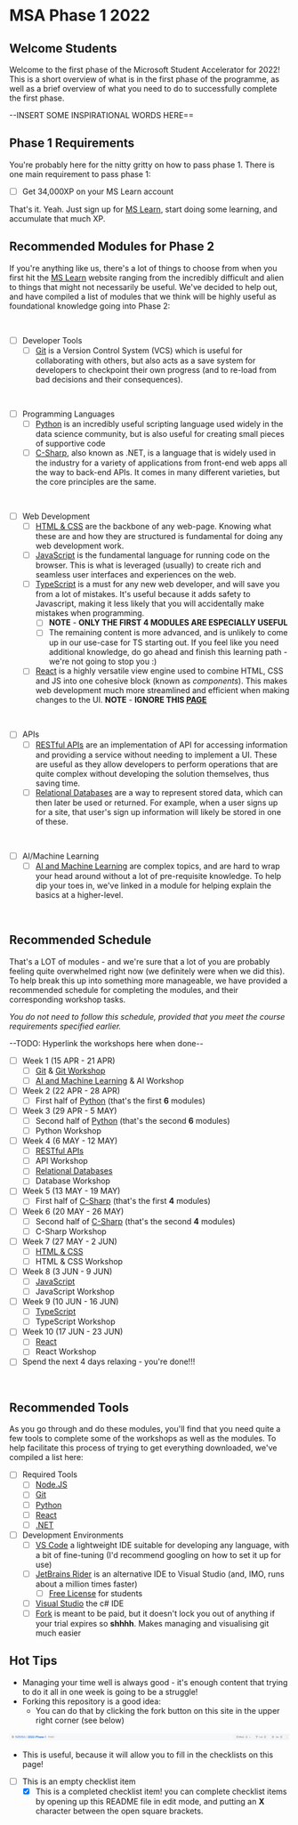 # MSA Phase 1 2022

## Welcome Students
Welcome to the first phase of the Microsoft Student Accelerator for 2022! This is a short overview of what is in the first phase of the programme, as well as a brief overview of what you need to do to successfully complete the first phase.

--INSERT SOME INSPIRATIONAL WORDS HERE==

## Phase 1 Requirements
You're probably here for the nitty gritty on how to pass phase 1. There is one main requirement to pass phase 1:

- [ ] Get 34,000XP on your MS Learn account

That's it. Yeah. Just sign up for [MS Learn](https://docs.microsoft.com/en-us/learn/), start doing some learning, and accumulate that much XP.

## Recommended Modules for Phase 2
If you're anything like us, there's a lot of things to choose from when you first hit the [MS Learn](https://docs.microsoft.com/en-us/learn/) website ranging from the incredibly difficult and alien to things that might not necessarily be useful. We've decided to help out, and have compiled a list of modules that we think will be highly useful as foundational knowledge going into Phase 2:

<br>

- [ ] Developer Tools
  - [ ] [Git](https://docs.microsoft.com/en-us/learn/modules/introduction-to-github/) is a Version Control System (VCS) which is useful for collaborating with others, but also acts as a save system for developers to checkpoint their own progress (and to re-load from bad decisions and their consequences).
  
<br>

- [ ] Programming Languages
  - [ ] [Python](https://docs.microsoft.com/en-us/learn/paths/beginner-python/) is an incredibly useful scripting language used widely in the data science community, but is also useful for creating small pieces of supportive code
  - [ ] [C-Sharp](https://docs.microsoft.com/en-us/learn/paths/csharp-first-steps/), also known as .NET, is a language that is widely used in the industry for a variety of applications from front-end web apps all the way to back-end APIs. It comes in many different varieties, but the core principles are the same.

<br>

- [ ] Web Development
  - [ ] [HTML & CSS](https://docs.microsoft.com/en-us/learn/modules/build-simple-website/) are the backbone of any web-page. Knowing what these are and how they are structured is fundamental for doing any web development work.
  - [ ] [JavaScript](https://docs.microsoft.com/en-us/learn/paths/web-development-101/) is the fundamental language for running code on the browser. This is what is leveraged (usually) to create rich and seamless user interfaces and experiences on the web.
  - [ ] [TypeScript](https://docs.microsoft.com/en-us/learn/paths/build-javascript-applications-typescript/) is a must for any new web developer, and will save you from a lot of mistakes. It's useful because it adds safety to Javascript, making it less likely that you will accidentally make mistakes when programming.
    - [ ] **NOTE** - **ONLY THE FIRST 4 MODULES ARE ESPECIALLY USEFUL**
    - [ ] The remaining content is more advanced, and is unlikely to come up in our use-case for TS starting out. If you feel like you need additional knowledge, do go ahead and finish this learning path - we're not going to stop you :) 
  - [ ] [React](https://docs.microsoft.com/en-us/learn/paths/react/) is a highly versatile view engine used to combine HTML, CSS and JS into one cohesive block (known as *components*). This makes web development much more streamlined and efficient when making changes to the UI.
    **NOTE** - **IGNORE THIS [PAGE](https://docs.microsoft.com/en-us/learn/modules/react-states-events/4-events)**

<br>

- [ ] APIs
  - [ ] [RESTful APIs](https://docs.microsoft.com/en-us/learn/modules/build-web-api-minimal-api/) are an implementation of API for accessing information and providing a service without needing to implement a UI. These are useful as they allow developers to perform operations that are quite complex without developing the solution themselves, thus saving time.
  - [ ] [Relational Databases](https://docs.microsoft.com/en-us/learn/modules/explore-relational-data-offerings/) are a way to represent stored data, which can then later be used or returned. For example, when a user signs up for a site, that user's sign up information will likely be stored in one of these.

<br>

- [ ] AI/Machine Learning
  - [ ] [AI and Machine Learning](https://docs.microsoft.com/en-us/learn/paths/get-started-with-artificial-intelligence-on-azure/) are complex topics, and are hard to wrap your head around without a lot of pre-requisite knowledge. To help dip your toes in, we've linked in a module for helping explain the basics at a higher-level.

<br>

## Recommended Schedule
That's a LOT of modules - and we're sure that a lot of you are probably feeling quite overwhelmed right now (we definitely were when we did this). To help break this up into something more manageable, we have provided a recommended schedule for completing the modules, and their corresponding workshop tasks.

*You do not need to follow this schedule, provided that you meet the course requirements specified earlier.*

--TODO: Hyperlink the workshops here when done--

- [ ] Week 1 (15 APR - 21 APR)
  - [ ] [Git](https://docs.microsoft.com/en-us/learn/modules/introduction-to-github/) & [Git Workshop](https://github.com/NZMSA/2022-Phase-1/tree/main/Git%20Workshop)
  - [ ] [AI and Machine Learning](https://docs.microsoft.com/en-us/learn/paths/get-started-with-artificial-intelligence-on-azure/) & AI Workshop
- [ ] Week 2 (22 APR - 28 APR)
  - [ ] First half of [Python](https://docs.microsoft.com/en-us/learn/paths/beginner-python/) (that's the first **6** modules)
- [ ] Week 3 (29 APR - 5 MAY)
  - [ ] Second half of [Python](https://docs.microsoft.com/en-us/learn/paths/beginner-python/) (that's the second **6** modules)
  - [ ] Python Workshop
- [ ] Week 4 (6 MAY - 12 MAY)
  - [ ] [RESTful APIs](https://docs.microsoft.com/en-us/learn/modules/build-web-api-minimal-api/) 
  - [ ] API Workshop
  - [ ] [Relational Databases](https://docs.microsoft.com/en-us/learn/modules/explore-relational-data-offerings/)
  - [ ] Database Workshop
- [ ] Week 5 (13 MAY - 19 MAY)
  - [ ] First half of [C-Sharp](https://docs.microsoft.com/en-us/learn/paths/csharp-first-steps/) (that's the first **4** modules)
- [ ] Week 6 (20 MAY - 26 MAY)
  - [ ] Second half of [C-Sharp](https://docs.microsoft.com/en-us/learn/paths/csharp-first-steps/) (that's the second **4** modules)
  - [ ] C-Sharp Workshop
- [ ] Week 7 (27 MAY - 2 JUN)
  - [ ] [HTML & CSS](https://docs.microsoft.com/en-us/learn/modules/build-simple-website/)
  - [ ] HTML & CSS Workshop
- [ ] Week 8 (3 JUN - 9 JUN)
  - [ ] [JavaScript](https://docs.microsoft.com/en-us/learn/paths/web-development-101/)
  - [ ] JavaScript Workshop
- [ ] Week 9 (10 JUN - 16 JUN)
  - [ ] [TypeScript](https://docs.microsoft.com/en-us/learn/paths/build-javascript-applications-typescript/)
  - [ ] TypeScript Workshop
- [ ] Week 10 (17 JUN - 23 JUN)
  - [ ] [React](https://docs.microsoft.com/en-us/learn/paths/react/)
  - [ ] React Workshop
- [ ] Spend the next 4 days relaxing - you're done!!!

<br>

## Recommended Tools
As you go through and do these modules, you'll find that you need quite a few tools to complete some of the workshops as well as the modules. To help facilitate this process of trying to get everything downloaded, we've compiled a list here:

- [ ] Required Tools
  - [ ] [Node.JS](https://nodejs.org/en/)
  - [ ] [Git](https://git-scm.com/)
  - [ ] [Python](https://www.python.org/downloads/)
  - [ ] [React](https://reactjs.org/docs/create-a-new-react-app.html)
  - [ ] [.NET](https://dotnet.microsoft.com/en-us/download)
- [ ] Development Environments
  - [ ] [VS Code](https://code.visualstudio.com/) a lightweight IDE suitable for developing any language, with a bit of fine-tuning (I'd recommend googling on how to set it up for use)
  - [ ] [JetBrains Rider](https://www.jetbrains.com/rider/) is an alternative IDE to Visual Studio (and, IMO, runs about a million times faster)
    - [ ] [Free License](https://www.jetbrains.com/community/education/#students) for students
  - [ ] [Visual Studio](https://visualstudio.microsoft.com/vs/community/) the c# IDE
  - [ ] [Fork](https://git-fork.com/) is meant to be paid, but it doesn't lock you out of anything if your trial expires so **shhhh**. Makes managing and visualising git much easier

## Hot Tips
* Managing your time well is always good - it's enough content that trying to do it all in one week is going to be a struggle!
* Forking this repository is a good idea:
    * You can do that by clicking the fork button on this site in the upper right corner (see below)

![picture 1](images/5e847b634669abbf90bac813242e2a212dde2b23f539ffcd7753ced26ef14b32.png)

* This is useful, because it will allow you to fill in the checklists on this page!

- [ ] This is an empty checklist item
  - [X] This is a completed checklist item! you can complete checklist items by opening up this README file in edit mode, and putting an **X** character between the open square brackets.
